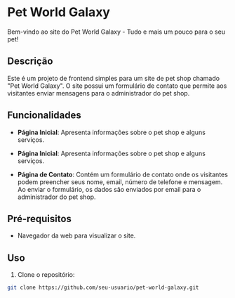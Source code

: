 
# Pet World Galaxy

Bem-vindo ao site do Pet World Galaxy - Tudo e mais um pouco para o seu pet!

## Descrição

Este é um projeto de frontend simples para um site de pet shop chamado "Pet World Galaxy". O site possui um formulário de contato que permite aos visitantes enviar mensagens para o administrador do pet shop.

## Funcionalidades

- **Página Inicial**: Apresenta informações sobre o pet shop e alguns serviços.

- **Página Inicial**: Apresenta informações sobre o pet shop e alguns serviços.

- **Página de Contato**: Contém um formulário de contato onde os visitantes podem preencher seus nome, email, número de telefone e mensagem. Ao enviar o formulário, os dados são enviados por email para o administrador do pet shop.

## Pré-requisitos

- Navegador da web para visualizar o site.

## Uso

1. Clone o repositório:

```bash
git clone https://github.com/seu-usuario/pet-world-galaxy.git
